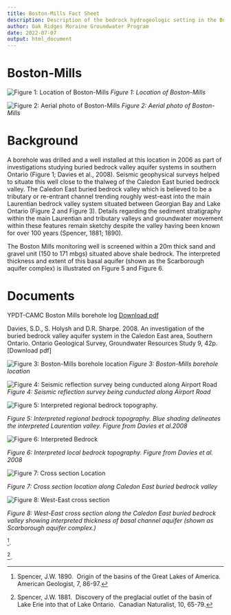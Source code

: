 ```yaml
---
title: Boston-Mills Fact Sheet
description: Description of the bedrock hydrogeologic setting in the Boston-Mills Area (Caledon East bedrock valley)
author: Oak Ridges Moraine Groundwater Program
date: 2022-07-07
output: html_document
---
```

# Boston-Mills
![*Figure 1: Location of Boston-Mills*](Images/boston_mill_cover.png)
_Figure 1: Location of Boston-Mills_

![*Figure 2: Aerial photo of Boston-Mills*](Images/boston_aerial.jpg)
_Figure 2: Aerial photo of Boston-Mills_

# Background

A borehole was drilled and a well installed at this location in 2006 as part of investigations studying buried bedrock valley aquifer systems in southern Ontario (Figure 1; Davies et al., 2008).  Seismic geophysical surveys helped to situate this well close to the thalweg of the Caledon East buried bedrock valley.  The Caledon East buried bedrock valley which is believed to be a tributary or re-entrant channel trending roughly west-east into the main Laurentian bedrock valley system situated between Georgian Bay and Lake Ontario (Figure 2 and Figure 3).  Details regarding the sediment stratigraphy within the main Laurentian and tributary valleys and groundwater movement within these features remain sketchy despite the valley having been known for over 100 years (Spencer, 1881; 1890).

The Boston Mills monitoring well is screened within a 20m thick sand and gravel unit (150 to 171 mbgs) situated above shale bedrock.  The interpreted thickness and extent of this basal aquifer (shown as the Scarborough aquifer complex) is illustrated on Figure 5 and Figure 6.

# Documents
YPDT-CAMC Boston Mills borehole log [Download pdf](https://raw.githubusercontent.com/OWRC/Boston-Mills/main/PDFS/BostonMills%20BH.jpg)​

Davies, S.D., S. Holysh and D.R. Sharpe.  2008.  An investigation of the buried bedrock valley aquifer system in the Caledon East area, Southern Ontario.  Ontario Geological Survey, Groundwater Resources Study 9, 42p. [Download pdf]

![*Figure 3: Boston-Mills borehole location*](Images/boston_1.png)
_Figure 3: Boston-Mills borehole location_


![*Figure 4: Seismic reflection survey being cunducted along Airport Road*](Images/boston_seismic.jpg)
_Figure 4: Seismic reflection survey being cunducted along Airport Road_


![*Figure 5: Interpreted regional bedrock topography.*](Images/boston_3.png)

_Figure 5: Interpreted regional bedrock topography. Blue shading delineates the interpreted Laurentian valley. Figure from Davies et al.2008_


![*Figure 6: Interpreted Bedrock*](Images/boston_4.png)

_Figure 6: Interpreted local bedrock topography. Figure from Davies et al. 2008_


![*Figure 7: Cross section Location*](Images/boston_5.png)

_Figure 7: Cross section location along Caledon East buried bedrock valley_


![*Figure 8: West-East cross section*](Images/boston_6.png)

_Figure 8: West-East cross section along the Caledon East buried bedrock valley showing interpreted thickness of basal channel aquifer (shown as Scarborough aquifer complex.)_

[^1].

[^2].  

[^1]: Spencer, J.W. 1890.  Origin of the basins of the Great Lakes of America.  American Geologist, 7, 86-97.​
[^2]: Spencer, J.W. 1881.  Discovery of the preglacial outlet of the basin of Lake Erie into that of Lake Ontario.  Canadian Naturalist, 10, 65-79.​
